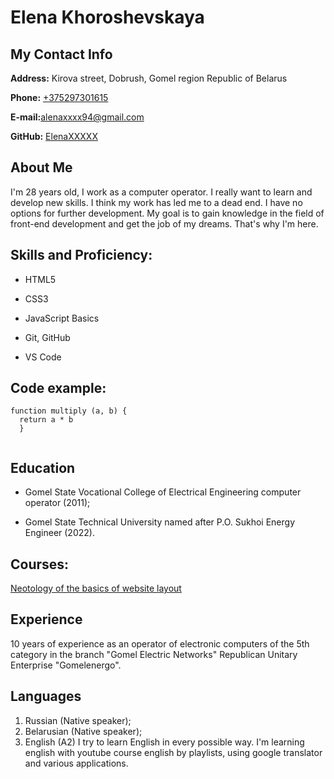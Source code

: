 # Elena Khoroshevskaya #

## **My Contact Info** ## 

**Address:** Kirova street, Dobrush, Gomel region Republic of Belarus 

**Phone:** [+375297301615](+375297301615)

**E-mail:**[alenaxxxx94@gmail.com ](alenaxxxx94@gmail.com) 

**GitHub:** [ElenaXXXXX](https://github.com/ElenaXXXXX)

## **About Me** ## 

I'm 28 years old, I work as a computer operator. I really want to learn and develop new skills. I think
                my work has led me to a dead end. I have no options for further development. My goal is to gain
                knowledge in the field of front-end development and get the job of my dreams. That's why I'm here.

## **Skills and Proficiency:** ## 

* HTML5 

* CSS3 

* JavaScript Basics 

* Git, GitHub 

* VS Code 

 

## **Code example:** ## 

```
function multiply (a, b) {
  return a * b
  }
  
```
 

## **Education** ## 

* Gomel State Vocational College of Electrical Engineering 
computer operator (2011); 

* Gomel State Technical University named after P.O. Sukhoi 
Energy Engineer (2022). 

## **Courses:** ## 
[Neotology of the basics of website layout](https://netology.ru/programs/html-css-base)

## **Experience** ## 

10 years of experience as an operator of electronic computers of the 5th category in the branch "Gomel Electric Networks" Republican Unitary Enterprise "Gomelenergo".

## **Languages** ## 

1. Russian (Native speaker);
1. Belarusian (Native speaker);
1. English (A2) I try to learn English in every possible way. I'm learning english with youtube course english by playlists, using google translator and various applications.
